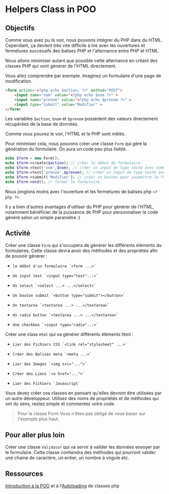 # Helpers Class in POO

## Objectifs

Comme vous avez pu le voir, nous pouvons intégrer du PHP dans du HTML. Cependant, ça devient très vite difficile à lire avec les ouvertures et fermetures successifs des balises PHP et l'alternance entre PHP et HTML.

Nous allons minimiser autant que possible cette alternance en créant des classes PHP qui vont générer de l'HTML directement.

Vous allez comprendre par exemple. Imaginez un formulaire d'une page de modification.
```html
<form action="<?php echo $action; ?>" method="POST">
    <input name="nom" value="<?php echo $nom ?>" >
    <input name="prenom" value="<?php echo $prenom ?>" >
    <input type="submit" value="Modifier" >
</form>
```
Les variables `$action`, `$nom` et `$prenom` possèdent des valeurs directement récupérées de la base de données.

Comme vous pouvez le voir, l'HTML et le PHP sont mêlés.

Pour minimiser cela, nous pouvons créer une classe `Form` qui gère la génération du formulaire. On aura un code peu plus lisible.
```php
echo $form = new Form();
echo $form->create($action); // créer le début du formulaire
echo $form->text('nom',$nom); // créer un input de type texte avec comme valeur par défaut $nom
echo $form->text('prenom',$prenom); // créer un input de type texte avec comme valeur par défaut $prenom
echo $form->submit('Modifier'); // créer un bouton pour soumettre le formulaire se nommant Modifier
echo $form->end(); // fermer le formulaire
```
Nous jonglons moins avec l'ouverture et les fermetures de balises php `<?php ?>`.

Il y a bien d'autres avantages d'utiliser du PHP pour générer de l'HTML, notamment bénéficier de la puissance de PHP pour personnaliser le code généré selon un simple paramètre :)

## Activité

Créer une classe `Form` qui s'occupera de générer les différents éléments du formulaires. Cette classe devra avoir des méthodes et des propriétés afin de pouvoir générer :

*     le début d'un formulaire `<form ...>`
*     Un input text `<input type="text"...>`
*     Un select `<select ...> ...</select>`
*     Un bouton submit `<button type="submit"></button>`
*     Un textarea `<textarea ...> ...</textarea>`
*     Un radio button `<textarea ...> ...</textarea>`
*     Une checkbox `<input type="radio"...>`

Créer une class `Html` qui va générer différents éléments html :

*     Lier des Fichiers CSS `<link rel="stylesheet" ...>`
*     Créer des Balises meta `<meta ...>`
*     Lier des Images `<img src="...">`
*     Créer des Liens `<a href="...">`
*     Lier des Fichiers `Javascript`

Vous devez créer ces classes en pensant qu'elles devront être utilisées par un autre développeur. Utilisez des noms de propriétés et de méthodes qui ont du sens, restez simple et commentez votre code.

> Pour la classe Form Vous n'êtes pas obligé de vous baser sur l'exemple plus haut.

## Pour aller plus loin

Créer une classe `Validator` qui va servir à valider les données envoyer par le formulaire. Cette classe contiendra des méthodes qui pourront valider une chaine de caractère, un entier, un nombre à virgule etc.

## Ressources

[Introduction à la POO](https://openclassrooms.com/courses/programmez-en-oriente-objet-en-php/introduction-a-la-poo) et à l'[Autoloading](https://www.grafikart.fr/formations/programmation-objet-php/autoload) de classes php
